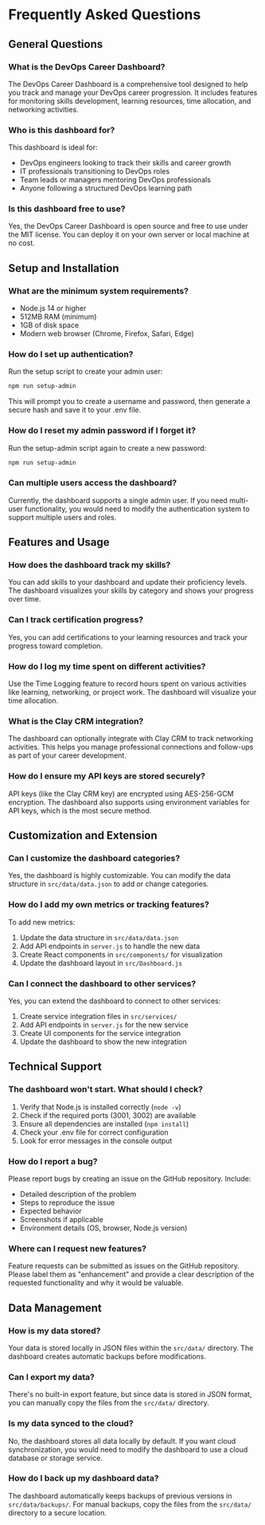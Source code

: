 # Frequently Asked Questions

## General Questions

### What is the DevOps Career Dashboard?

The DevOps Career Dashboard is a comprehensive tool designed to help you track and manage your DevOps career progression. It includes features for monitoring skills development, learning resources, time allocation, and networking activities.

### Who is this dashboard for?

This dashboard is ideal for:
- DevOps engineers looking to track their skills and career growth
- IT professionals transitioning to DevOps roles
- Team leads or managers mentoring DevOps professionals
- Anyone following a structured DevOps learning path

### Is this dashboard free to use?

Yes, the DevOps Career Dashboard is open source and free to use under the MIT license. You can deploy it on your own server or local machine at no cost.

## Setup and Installation

### What are the minimum system requirements?

- Node.js 14 or higher
- 512MB RAM (minimum)
- 1GB of disk space
- Modern web browser (Chrome, Firefox, Safari, Edge)

### How do I set up authentication?

Run the setup script to create your admin user:
```bash
npm run setup-admin
```

This will prompt you to create a username and password, then generate a secure hash and save it to your .env file.

### How do I reset my admin password if I forget it?

Run the setup-admin script again to create a new password:
```bash
npm run setup-admin
```

### Can multiple users access the dashboard?

Currently, the dashboard supports a single admin user. If you need multi-user functionality, you would need to modify the authentication system to support multiple users and roles.

## Features and Usage

### How does the dashboard track my skills?

You can add skills to your dashboard and update their proficiency levels. The dashboard visualizes your skills by category and shows your progress over time.

### Can I track certification progress?

Yes, you can add certifications to your learning resources and track your progress toward completion.

### How do I log my time spent on different activities?

Use the Time Logging feature to record hours spent on various activities like learning, networking, or project work. The dashboard will visualize your time allocation.

### What is the Clay CRM integration?

The dashboard can optionally integrate with Clay CRM to track networking activities. This helps you manage professional connections and follow-ups as part of your career development.

### How do I ensure my API keys are stored securely?

API keys (like the Clay CRM key) are encrypted using AES-256-GCM encryption. The dashboard also supports using environment variables for API keys, which is the most secure method.

## Customization and Extension

### Can I customize the dashboard categories?

Yes, the dashboard is highly customizable. You can modify the data structure in `src/data/data.json` to add or change categories.

### How do I add my own metrics or tracking features?

To add new metrics:
1. Update the data structure in `src/data/data.json`
2. Add API endpoints in `server.js` to handle the new data
3. Create React components in `src/components/` for visualization
4. Update the dashboard layout in `src/Dashboard.js`

### Can I connect the dashboard to other services?

Yes, you can extend the dashboard to connect to other services:
1. Create service integration files in `src/services/`
2. Add API endpoints in `server.js` for the new service
3. Create UI components for the service integration
4. Update the dashboard to show the new integration

## Technical Support

### The dashboard won't start. What should I check?

1. Verify that Node.js is installed correctly (`node -v`)
2. Check if the required ports (3001, 3002) are available
3. Ensure all dependencies are installed (`npm install`)
4. Check your .env file for correct configuration
5. Look for error messages in the console output

### How do I report a bug?

Please report bugs by creating an issue on the GitHub repository. Include:
- Detailed description of the problem
- Steps to reproduce the issue
- Expected behavior
- Screenshots if applicable
- Environment details (OS, browser, Node.js version)

### Where can I request new features?

Feature requests can be submitted as issues on the GitHub repository. Please label them as "enhancement" and provide a clear description of the requested functionality and why it would be valuable.

## Data Management

### How is my data stored?

Your data is stored locally in JSON files within the `src/data/` directory. The dashboard creates automatic backups before modifications.

### Can I export my data?

There's no built-in export feature, but since data is stored in JSON format, you can manually copy the files from the `src/data/` directory.

### Is my data synced to the cloud?

No, the dashboard stores all data locally by default. If you want cloud synchronization, you would need to modify the dashboard to use a cloud database or storage service.

### How do I back up my dashboard data?

The dashboard automatically keeps backups of previous versions in `src/data/backups/`. For manual backups, copy the files from the `src/data/` directory to a secure location.